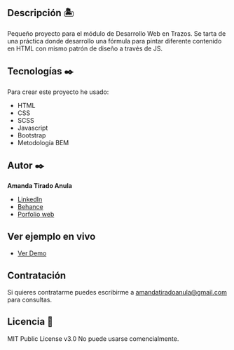 ## Descripción 🏝

Pequeño proyecto para el módulo de Desarrollo Web en Trazos. Se tarta de una práctica donde desarrollo una fórmula para pintar diferente contenido en HTML con mismo patrón de diseño a través de JS.

## Tecnologías ✒️
Para crear este proyecto he usado:
* HTML
* CSS
* SCSS
* Javascript
* Bootstrap
* Metodología BEM

## Autor ✒️
**Amanda Tirado Anula**

* [LinkedIn](https://www.linkedin.com/in/amandatiradoanula)
* [Behance](https://www.behance.net/amandatiradoanula)
* [Porfolio web](https://www.amandatirado.es/)

## Ver ejemplo en vivo 
- <a href="https://amanda-tirado.github.io/calendar-js/" target="_blank">Ver Demo</a>

## Contratación
Si quieres contratarme puedes escribirme a amandatiradoanula@gmail.com para consultas.

## Licencia 📄
MIT Public License v3.0
No puede usarse comencialmente.
